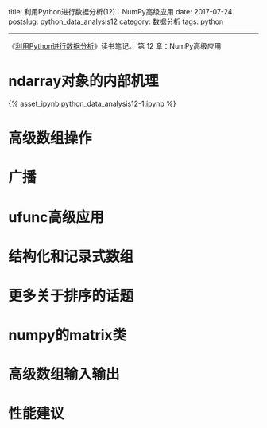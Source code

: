 title: 利用Python进行数据分析(12)：NumPy高级应用
date: 2017-07-24
postslug: python_data_analysis12
category: 数据分析
tags: python

---

《[利用Python进行数据分析](https://book.douban.com/subject/25779298/)》读书笔记。
第 12 章：NumPy高级应用

<!-- more -->

# ndarray对象的内部机理


{% asset_ipynb python_data_analysis12-1.ipynb %}

# 高级数组操作



# 广播



# ufunc高级应用



# 结构化和记录式数组



# 更多关于排序的话题


# numpy的matrix类


# 高级数组输入输出


# 性能建议





